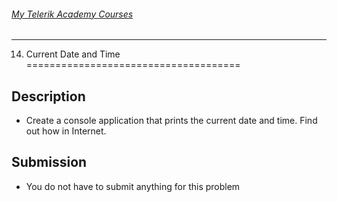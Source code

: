 ###### [My Telerik Academy Courses](https://github.com/nikolovdeyan/TelerikAcademy) 
-------------------------------------

14. Current Date and Time
=====================================

## Description
- Create a console application that prints the current date and time. Find out how in Internet.

## Submission
- You do not have to submit anything for this problem
